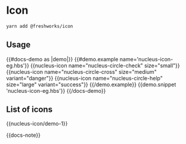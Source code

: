 # Icon

```sh
yarn add @freshworks/icon
```

## Usage

{{#docs-demo as |demo|}}
  {{#demo.example name='nucleus-icon-eg.hbs'}}
    {{nucleus-icon name="nucleus-circle-check" size="small"}}
    {{nucleus-icon name="nucleus-circle-cross" size="medium" variant="danger"}}
    {{nucleus-icon name="nucleus-circle-help" size="large" variant="success"}}
  {{/demo.example}}
  {{demo.snippet 'nucleus-icon-eg.hbs'}}
{{/docs-demo}}

## List of icons

{{nucleus-icon/demo-1}}

{{docs-note}}

